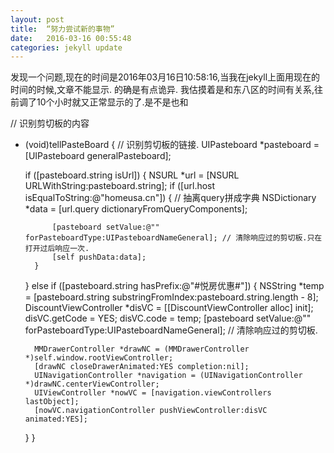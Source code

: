 ```yaml
---
layout: post
title:  “努力尝试新的事物”
date:   2016-03-16 00:55:48
categories: jekyll update
---
```



发现一个问题,现在的时间是2016年03月16日10:58:16,当我在jekyll上面用现在的时间的时候,文章不能显示.
的确是有点诡异.
我估摸着是和东八区的时间有关系,往前调了10个小时就又正常显示的了.是不是也和

// 识别剪切板的内容
- (void)tellPasteBoard
{
    // 识别剪切板的链接.
    UIPasteboard *pasteboard = [UIPasteboard generalPasteboard];
    
    if ([pasteboard.string isUrl]) {
        NSURL *url = [NSURL URLWithString:pasteboard.string];
        if ([url.host isEqualToString:@"homeusa.cn"]) {
            // 抽离query拼成字典
            NSDictionary *data = [url.query dictionaryFromQueryComponents];
            
            [pasteboard setValue:@"" forPasteboardType:UIPasteboardNameGeneral]; // 清除响应过的剪切板.只在打开过后响应一次.
            [self pushData:data];
        }
    } else if ([pasteboard.string hasPrefix:@"#悦房优惠#"]) {
        NSString *temp = [pasteboard.string substringFromIndex:pasteboard.string.length - 8];
        DiscountViewController *disVC = [[DiscountViewController alloc] init];
        disVC.getCode = YES;
        disVC.code = temp;
        [pasteboard setValue:@"" forPasteboardType:UIPasteboardNameGeneral]; // 清除响应过的剪切板.
        
        MMDrawerController *drawNC = (MMDrawerController *)self.window.rootViewController;
        [drawNC closeDrawerAnimated:YES completion:nil];
        UINavigationController *navigation = (UINavigationController *)drawNC.centerViewController;
        UIViewController *nowVC = [navigation.viewControllers lastObject];
        [nowVC.navigationController pushViewController:disVC animated:YES];
    }
}